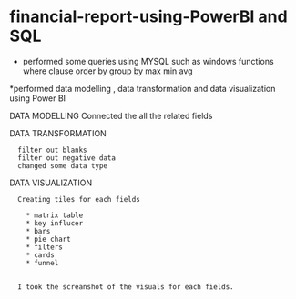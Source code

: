 # financial-report-using-PowerBI and SQL

   * performed some queries using MYSQL such as
        windows functions 
        where clause
        order by
        group by
        max
        min
        avg
        
   
   *performed data modelling , data transformation and data visualization 
   using Power BI 
   
   DATA MODELLING
      Connected the all the related fields 
      
   DATA TRANSFORMATION
   
      filter out blanks 
      filter out negative data 
      changed some data type
      
   DATA VISUALIZATION
   
      Creating tiles for each fields
      
        * matrix table
        * key influcer
        * bars
        * pie chart
        * filters
        * cards
        * funnel
        
        
      I took the screanshot of the visuals for each fields.
